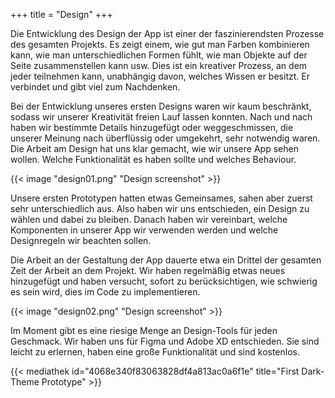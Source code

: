 +++
title = "Design"
+++

Die Entwicklung des Design der App ist einer der faszinierendsten Prozesse des gesamten
Projekts. Es zeigt einem, wie gut man Farben kombinieren kann, wie man unterschiedlichen
Formen fühlt, wie man Objekte auf der Seite zusammenstellen kann usw. Dies ist ein
kreativer Prozess, an dem jeder teilnehmen kann, unabhängig davon, welches Wissen er
besitzt. Er verbindet und gibt viel zum Nachdenken.

Bei der Entwicklung unseres ersten Designs waren wir kaum beschränkt, sodass wir
unserer Kreativität freien Lauf lassen konnten. Nach und nach haben wir bestimmte Details
hinzugefügt oder weggeschmissen, die unserer Meinung nach überflüssig oder umgekehrt,
sehr notwendig waren. Die Arbeit am Design hat uns klar gemacht, wie wir unsere App
sehen wollen. Welche Funktionalität es haben sollte und welches Behaviour.

{{< image "design01.png" "Design screenshot" >}}

Unsere ersten Prototypen hatten etwas Gemeinsames, sahen aber zuerst sehr
unterschiedlich aus. Also haben wir uns entschieden, ein Design zu wählen und dabei zu
bleiben. Danach haben wir vereinbart, welche Komponenten in unserer App wir verwenden
werden und welche Designregeln wir beachten sollen.

Die Arbeit an der Gestaltung der App dauerte etwa ein Drittel der gesamten Zeit der Arbeit
an dem Projekt. Wir haben regelmäßig etwas neues hinzugefügt und haben versucht, sofort
zu berücksichtigen, wie schwierig es sein wird, dies im Code zu implementieren.

{{< image "design02.png" "Design screenshot" >}}

Im Moment gibt es eine riesige Menge an Design-Tools für jeden Geschmack. Wir haben
uns für Figma und Adobe XD entschieden. Sie sind leicht zu erlernen, haben eine große
Funktionalität und sind kostenlos.

{{< mediathek id="4068e340f83063828df4a813ac0a6f1e" title="First Dark-Theme Prototype" >}}





